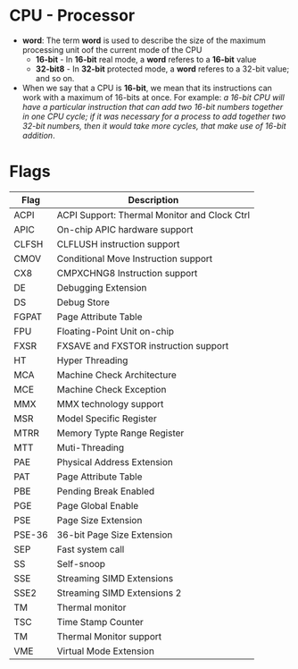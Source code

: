 # CPU - Processor
 * **word**: The term **word** is used to describe the size of the maximum processing unit oof the current mode of the CPU
   * **16-bit** - In **16-bit** real mode, a **word** referes to a **16-bit** value
   * **32-bit8** - In **32-bit** protected mode, a **word** referes to a 32-bit value; and so on.
 * When we say that a CPU is **16-bit**, we mean that its instructions can work with a maximum of 16-bits at once. For example: *a 16-bit CPU will have a particular instruction that can add two 16-bit numbers together in one CPU cycle; if it was necessary for a process to add together two 32-bit numbers, then it would take more cycles, that make use of 16-bit addition*.


# Flags
|Flag|Description|
|---|---|
|ACPI|ACPI Support: Thermal Monitor and Clock Ctrl|
|APIC|On-chip APIC hardware support|
|CLFSH|CLFLUSH instruction support|
|CMOV|Conditional Move Instruction support|
|CX8|CMPXCHNG8 Instruction support|
|DE|Debugging Extension|
|DS|Debug Store|
|FGPAT|Page Attribute Table|
|FPU|Floating-Point Unit on-chip|
|FXSR|FXSAVE and FXSTOR instruction support|
|HT|Hyper Threading|
|MCA|Machine Check Architecture|
|MCE|Machine Check Exception|
|MMX|MMX technology support|
|MSR|Model Specific Register|
|MTRR|Memory Typte Range Register|
|MTT|Muti-Threading|
|PAE|Physical Address Extension|
|PAT|Page Attribute Table|
|PBE|Pending Break Enabled|
|PGE|Page Global Enable|
|PSE|Page Size Extension|
|PSE-36|36-bit Page Size Extension|
|SEP|Fast system call|
|SS|Self-snoop|
|SSE|Streaming SIMD Extensions|
|SSE2|Streaming SIMD Extensions 2|
|TM|Thermal monitor|
|TSC|Time Stamp Counter|
|TM|Thermal Monitor support|
|VME|Virtual Mode Extension|
